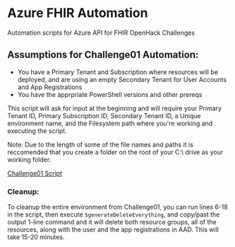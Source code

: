 # Azure FHIR Automation
Automation scripts for Azure API for FHIR OpenHack Challenges

## Assumptions for Challenge01 Automation:

- You have a Primary Tenant and Subscription where resources will be deployed, and are using an empty Secondary Tenant for User Accounts and App Registrations
- You have the apprpriate PowerShell versions and other prereqs

This script will ask for input at the beginning and will require your Primary Tenant ID, Primary Subscription ID, Secondary Tenant ID, a Unique environment name, and the Filesystem path where you're working and executing the script.

Note: Due to the length of some of the file names and paths it is reccomended that you create a folder on the root of your C:\ drive as your working folder.

[Challenge01 Script](./scripts/Challenge01.ps1)

### Cleanup: 

To cleanup the entire environment from Challenge01, you can run lines 6-18 in the script, then execute ```$generateDeleteEverything```, and copy/past the output 1-line command and it will delete both resource groups, all of the resources, along with the user and the app registrations in AAD. This will take 15-20 minutes. 
